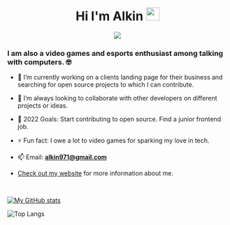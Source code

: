 <h1 align="center">Hi I'm Alkin <img src="https://raw.githubusercontent.com/aemmadi/aemmadi/master/wave.gif" width="30px"></h1>

<p align="center">
  <img src="https://readme-typing-svg.herokuapp.com?color=E22FE4&width=380&height=45&lines=Front+End+Web+Developer;Open-Source+Enthusiast;Nice+To+Meet+You&center=true">
</p>

<h3  align="left">I am also a video games and esports enthusiast among talking with computers. 🤓</h3>

- 🌱 I’m currently working on a clients landing page for their business and searching for open source projects to which I can contribute.

- 👯 I’m always looking to collaborate with other developers on different projects or ideas.

- 🥅 2022 Goals: Start contributing to open source. Find a junior frontend job.

- ⚡ Fun fact: I owe a lot to video games for sparking my love in tech.

- 📫 Email: **alkin971@gmail.com**

- [Check out my website](https://www.alkinmaystorov.com) for more information about me.

<br />

[![My GitHub stats](https://github-readme-stats.vercel.app/api?username=sirdev97&hide=stars,issues&count_private=true&show_icons=true&layout=compact&theme=radical)](https://github.com/anuraghazra/github-readme-stats)

![Top Langs](https://github-readme-stats.vercel.app/api/top-langs/?username=sirdev97&show_icons=true&&layout=compact&theme=radical)
